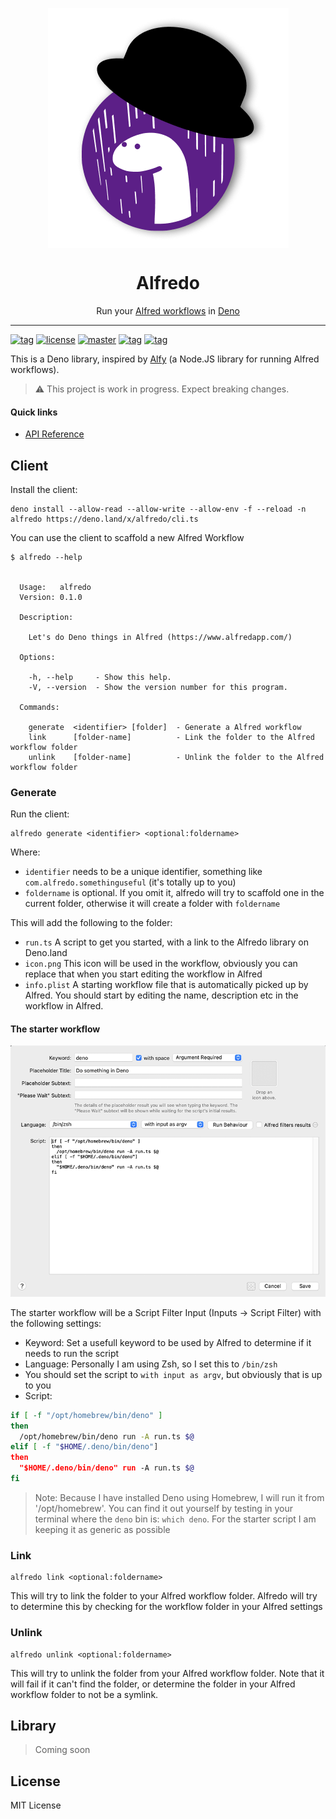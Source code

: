 <p align="center">
    <img align="center" src="https://github.com/j3lte/alfredo/raw/main/.github/.assets/big_icon.png" />
    <br>
    <h1 align="center"> Alfredo</h1>
    <p align="center">Run your <a href="https://www.alfredapp.com/">Alfred workflows</a> in <a href="https://deno.land/">Deno</a></p>
</p>

---

[![tag](https://img.shields.io/github/tag/j3lte/alfredo.svg)](https://github.com/j3lte/alfredo)
[![license](https://img.shields.io/github/license/j3lte/alfredo.svg)](https://github.com/j3lte/alfredo)
[![master](https://github.com/j3lte/alfredo/actions/workflows/main.yml/badge.svg?branch=main)](https://github.com/j3lte/alfredo/actions/workflows/main.yml)
[![tag](https://img.shields.io/badge/deno->=1.23.0-green.svg)](https://github.com/denoland/deno)
[![tag](https://img.shields.io/badge/std-0.147.0-green.svg)](https://github.com/denoland/deno)

This is a Deno library, inspired by [Alfy](https://github.com/sindresorhus/alfy)
(a Node.JS library for running Alfred workflows).

> ⚠️ This project is work in progress. Expect breaking changes.

#### Quick links

- [API Reference](https://doc.deno.land/https://deno.land/x/alfredo/mod.ts)

## Client

Install the client:

```
deno install --allow-read --allow-write --allow-env -f --reload -n alfredo https://deno.land/x/alfredo/cli.ts
```

You can use the client to scaffold a new Alfred Workflow

```
$ alfredo --help


  Usage:   alfredo
  Version: 0.1.0

  Description:

    Let's do Deno things in Alfred (https://www.alfredapp.com/)

  Options:

    -h, --help     - Show this help.
    -V, --version  - Show the version number for this program.

  Commands:

    generate  <identifier> [folder]  - Generate a Alfred workflow
    link      [folder-name]          - Link the folder to the Alfred workflow folder
    unlink    [folder-name]          - Unlink the folder to the Alfred workflow folder
```

### Generate

Run the client:

```
alfredo generate <identifier> <optional:foldername>
```

Where:

- `identifier` needs to be a unique identifier, something like
  `com.alfredo.somethinguseful` (it's totally up to you)
- `foldername` is optional. If you omit it, alfredo will try to scaffold one in
  the current folder, otherwise it will create a folder with `foldername`

This will add the following to the folder:

- `run.ts` A script to get you started, with a link to the Alfredo library on
  Deno.land
- `icon.png` This icon will be used in the workflow, obviously you can replace
  that when you start editing the workflow in Alfred
- `info.plist` A starting workflow file that is automatically picked up by
  Alfred. You should start by editing the name, description etc in the workflow
  in Alfred.

#### The starter workflow

![script filter](https://github.com/j3lte/alfredo/raw/main/.github/.assets/workflow-script-filter.png)

The starter workflow will be a Script Filter Input (Inputs -> Script Filter)
with the following settings:

- Keyword: Set a usefull keyword to be used by Alfred to determine if it needs
  to run the script
- Language: Personally I am using Zsh, so I set this to `/bin/zsh`
- You should set the script to `with input as argv`, but obviously that is up to
  you
- Script:

```sh
if [ -f "/opt/homebrew/bin/deno" ]
then
  /opt/homebrew/bin/deno run -A run.ts $@
elif [ -f "$HOME/.deno/bin/deno"]
then
  "$HOME/.deno/bin/deno" run -A run.ts $@
fi
```

> Note: Because I have installed Deno using Homebrew, I will run it from
> '/opt/homebrew'. You can find it out yourself by testing in your terminal
> where the `deno` bin is: `which deno`. For the starter script I am keeping it
> as generic as possible

### Link

```
alfredo link <optional:foldername>
```

This will try to link the folder to your Alfred workflow folder. Alfredo will
try to determine this by checking for the workflow folder in your Alfred
settings

### Unlink

```
alfredo unlink <optional:foldername>
```

This will try to unlink the folder from your Alfred workflow folder. Note that
it will fail if it can't find the folder, or determine the folder in your Alfred
workflow folder to not be a symlink.

## Library

> Coming soon

## License

MIT License
